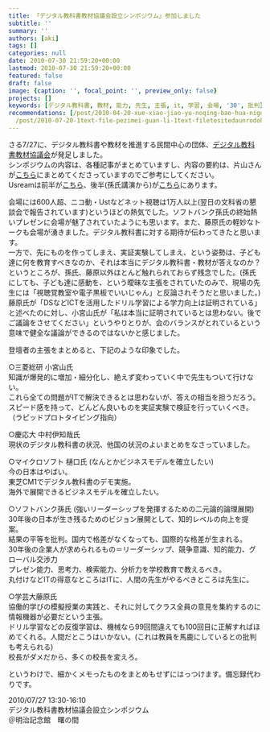 ```yaml
---
title: 「デジタル教科書教材協議会設立シンポジウム」参加しました
subtitle: ''
summary: ''
authors: [aki]
tags: []
categories: null
date: 2010-07-30 21:59:20+00:00
lastmod: 2010-07-30 21:59:20+00:00
featured: false
draft: false
image: {caption: '', focal_point: '', preview_only: false}
projects: []
keywords: [デジタル教科書, 教材, 能力, 先生, 主張, it, 学習, 会場, '30', 批判]
recommendations: [/post/2010-04-20-xue-xiao-jiao-yu-noqing-bao-hua-niguan-suruken-tan-hui-noraibupei-xin-gaxing-warerusoudesu-qing-bao-hua-tojiao-yu/,
  /post/2010-07-20-1text-file-pezimei-guan-li-1text-filetositedaunrodoke/, /post/2010-07-20-sinpoziumu-jiao-yu-nowei-lai-wotuo-kudian-zi-hua-jiao-cai-ut-etext-memo/]
---
```

さる7/27に、デジタル教科書や教材を推進する民間中心の団体、[デジタル教科書教材協議会](http://ditt.jp)が発足しました。  
シンポジウムの内容は、各種記事がまとめていますし、内容の要約は、片山さんが[こちら](http://e-textbook.blog.so-net.ne.jp/2010-07-30)にまとめてくださっていますのでご参考にしてください。  
Usreamは前半が[こちら](http://www.ustream.tv/recorded/8540903)、後半(孫氏講演から)が[こちら](http://www.ustream.tv/recorded/8551014)にあります。

会場には600人超、ニコ動・Ustなどネット視聴は1万人以上(翌日の文科省の懇談会で報告されています)というほどの熱気でした。ソフトバンク孫氏の終始熱いプレゼンに会場が魅了されていたようにも思います。また、藤原氏の軽妙なトークも会場が湧きました。デジタル教科書に対する期待が伝わってきたと思います。  
一方で、先にものを作ってしまえ、実証実験してしまえ、という姿勢は、子ども達に何を教育すべきなのか、それは本当にデジタル教科書・教材が答えなのか？というところが、孫氏、藤原以外ほとんど触れられておらず残念でした。(孫氏にしても、子ども達に感動を、という曖昧な主張をされていたのみで、現場の先生には「視聴覚教室や電子黒板でいいじゃん」と反論されそうだと思いました。)  
藤原氏が「DSなどICTを活用したドリル学習による学力向上は証明されている」と述べたのに対し、小宮山氏が「私は本当に証明されているとは思わない。後でご議論をさせてください」というやりとりが、会のバランスがとれているという意味で健全な議論ができるのではないかと感じました。

登壇者の主張をまとめると、下記のような印象でした。

○三菱総研 小宮山氏  
知識が爆発的に増加・細分化し、絶えず変わっていく中で先生もついて行けない。  
これら全ての問題がITで解決できるとは思わないが、答えの相当を担うだろう。  
スピード感を持って、どんどん良いものを実証実験で検証を行っていくべき。（ラピッドプロトタイピング指向）

○慶応大 中村伊知哉氏  
現状のデジタル教科書の状況、他国の状況のよいまとめをなさっていました。

○マイクロソフト 樋口氏 (なんとかビジネスモデルを確立したい)  
今の日本はやばい。  
東芝CM1でデジタル教科書のデモ実施。  
海外で展開できるビジネスモデルを確立したい。

○ソフトバンク孫氏 (強いリーダーシップを発揮するための二元論的論理展開)  
30年後の日本が生き残るためのビジョン展開として、知的レベルの向上を提案。  
結果の平等を批判。国内で格差がなくなっても、国際的な格差が生まれる。  
30年後の企業人が求められるもの＝リーダーシップ、競争意識、知的能力、グローバル交渉力  
プレゼン能力、思考力、検索能力、分析力を学校教育で教えるべき。  
丸付けなどITの得意なところはITに、人間の先生がやるべきところは先生に。

○学芸大藤原氏  
協働的学びの模擬授業の実践と、それに対してクラス全員の意見を集約するのに情報機器が必要だという主張。  
ドリル学習などの反復学習は、機械なら99回間違えても100回目に正解すればほめてくれる。人間だとこうはいかない。(これは教員を馬鹿にしているとの批判も考えられる)  
校長がダメだから、多くの校長を変えろ。

というわけで、細かくメモったものをまとめもせずにはっつけます。備忘録代わりです。

2010/07/27 13:30-16:10  
デジタル教科書教材協議会設立シンポジウム  
＠明治記念館　曙の間


